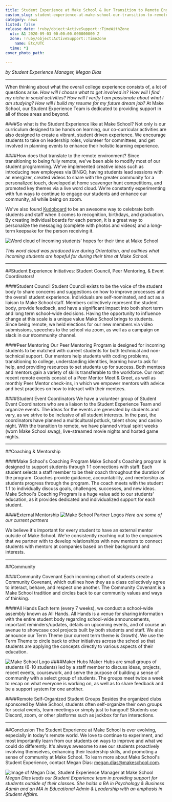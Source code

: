 ```yaml
---
title: Student Experience at Make School & Our Transition to Remote Engagement
custom_slug: student-experience-at-make-school-our-transition-to-remote-engagement
category: news
listed: false
release_date: !ruby/object:ActiveSupport::TimeWithZone
  utc: &1 2020-09-03 00:00:00.000000000 Z
  zone: !ruby/object:ActiveSupport::TimeZone
    name: Etc/UTC
  time: *1
cover_photo_path: 

---
```

_by Student Experience Manager, Megan Dias_

---

When thinking about what the overall college experience consists of, a lot of questions arise. _How will I choose what to get involved in? How will I find my niche in social activities? How will I verify I am passionate about what I am studying? How will I build my resume for my future dream job?_ At Make School, our Student Experience Team is dedicated to providing support in all of those areas and beyond.

####So what is the Student Experience like at Make School?
Not only is our curriculum designed to be hands on learning, our co-curricular activities are also designed to create a vibrant, student driven experience. We encourage students to take on leadership roles, volunteer for committees, and get involved in planning events to enhance their holistic learning experience.

####How does that translate to the remote environment?
Since transitioning to being fully remote, we've been able to modify most of our student programming. We've implemented creative ideas such as introducing new employees via BINGO, having students lead sessions with an energizer, created videos to share with the greater community for a personalized touch, developed at home scavenger hunt competitions, and promoted key themes via a live word cloud. We're constantly experimenting with fun ways to continue to engage our students and enhance our community, all while being on zoom.

We've also found [Kudoboard](https://www.kudoboard.com/) to be an awesome way to celebrate both students and staff when it comes to recognition, birthdays, and graduation. By creating individual boards for each person, it is a great way to personalize the messaging (complete with photos and videos) and a long-term keepsake for the person receiving it.

![Word cloud of incoming students' hopes for their time at Make School](https://res.cloudinary.com/makeschool/image/upload/v1599232982/Blog/Word_Cloud_-_StuX_Blog_Post.png "Word cloud of incoming students' hopes for their time at Make School")

_This word cloud was produced live during Orientation, and outlines what incoming students are hopeful for during their time at Make School._

---------------------
##Student Experience Initiatives: Student Council, Peer Mentoring, & Event Coordinators!

####Student Council
Student Council exists to be the voice of the student body to share concerns and suggestions on how to improve processes and the overall student experience. Individuals are self-nominated, and act as a liaison to Make School staff. Members collectively represent the student body, provide feedback, and have a significant impact into both short term and long term school-wide decisions. Having the opportunity to influence change at this scale is a unique value Make School brings to students. Since being remote, we held elections for our new members via video submissions, speeches to the school via zoom, as well as a campaign on slack in our #community channel.

####Peer Mentoring
Our Peer Mentoring Program is designed for incoming students to be matched with current students for both technical and non-technical support. Our mentors help students with coding problems, transitioning to college, understanding identities, learning how to ask for help, and providing resources to set students up for success. Both mentees and mentors gain a variety of skills transferable to the workforce. Our most recent remote events consist of a Peer Mentor Meet & Greet, as well as monthly Peer Mentor check-ins, in which we empower mentors with advice and best practices on how to interact with their mentees.

####Student Event Coordinators
We have a volunteer group of Student Event Coordinators who are a liaison to the Student Experience Team and organize events. The ideas for the events are generated by students and vary, as we strive to be inclusive of all student interests. In the past, the coordinators have planned a multicultural potluck, talent show, and casino night. With the transition to remote, we have planned virtual spirit weeks (worn Make School swag), live-streamed movie nights and hosted game nights.

---------------------
##Coaching & Mentorship

####Make School's Coaching Program
Make School's Coaching program is designed to support students through 1:1 connections with staff. Each student selects a staff member to be their coach throughout the duration of the program. Coaches provide guidance, accountability, and mentorship as students progress through the program. The coach meets with the student 1:1 to individually discuss goals, challenges, successes, and new ideas. Make School's Coaching Program is a huge value add to our students' education, as it provides dedicated and individualized support for each student.

####External Mentorship
![Make School Partner Logos](https://res.cloudinary.com/makeschool/image/upload/v1599232983/Blog/Company_Screenshot_-_StuX_Blog_Post.png "Make School Partner Logos")
_Here are some of our current partners_

We believe it's important for every student to have an external mentor outside of Make School. We're consistently reaching out to the companies that we partner with to develop relationships with new mentors to connect students with mentors at companies based on their background and interests.

---------------------
##Community 

####Community Covenant
Each incoming cohort of students create a Community Covenant, which outlines how they as a class collectively agree to interact, behave, and respect one another. The Community Covenant is a Make School tradition and circles back to our community values and ways of thinking.

####All Hands
Each term (every 7 weeks), we conduct a school-wide assembly known as All Hands. All Hands is a venue for sharing information with the entire student body regarding school-wide announcements, important reminders/updates, details on upcoming events, and of course an avenue to showcase cool projects built by both students and staff. We also announce our Term Theme (our current term theme is Growth). We use the Term Theme to circle back to other initiatives across the school so that students are applying the concepts directly to various aspects of their education.

![Make School Logo](https://res.cloudinary.com/makeschool/image/upload/v1599232982/Blog/MS_Logo_-_StuX_Blog_Post.png "Make School Logo")
####Maker Hubs
Maker Hubs are small groups of students (6-10 students) led by a staff member to discuss ideas, projects, recent events, coursework, and serve the purpose of building a sense of community with a select group of students. The groups meet twice a week to recap on what everyone is working on, as well as to share feedback and be a support system for one another.

####Remote Self-Organized Student Groups
Besides the organized clubs sponsored by Make School, students often self-organize their own groups for social events, team meetings or simply just to hangout! Students use Discord, zoom, or other platforms such as jackbox for fun interactions.

---------------------
##Conclusion
The Student Experience at Make School is ever evolving, especially in today's remote world. We love to continue to experiment, and most importantly learn from our students on ways to improve and what we could do differently. It's always awesome to see our students proactively involving themselves, enhancing their leadership skills, and promoting a sense of community at Make School. To learn more about Make School's Student Experience, contact Megan Dias: <megan.dias@makeschool.com>.

![Image of Megan Dias, Student Experience Manager at Make School](https://res.cloudinary.com/makeschool/image/upload/v1599232984/Blog/Megan_Picture_-_StuX_Blog_Post.png "Image of Megan Dias, Student Experience Manager at Make School")
_Megan Dias leads our Student Experience team in providing support for students outside of their classes. She holds a BA in Psychology & Business Admin and an MA in Educational Admin & Leadership with an emphasis in Student Affairs._